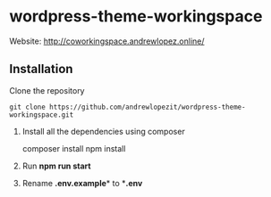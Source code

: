 # wordpress-theme-workingspace

Website: http://coworkingspace.andrewlopez.online/

## Installation

Clone the repository

    git clone https://github.com/andrewlopezit/wordpress-theme-workingspace.git
 
1. Install all the dependencies using composer

    composer install
    npm install
    
2. Run **npm run start**

3. Rename **.env.example*** to ***.env**
